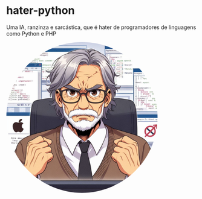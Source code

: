# hater-python
Uma IA, ranzinza e sarcástica, que é hater de programadores de linguagens como Python e PHP

<img src="./hater01.jpeg" alt="Logo" alt="Idoso hanzinza" width="200" style="width: 400px; border-radius: 50%; overflow: hidden;">

